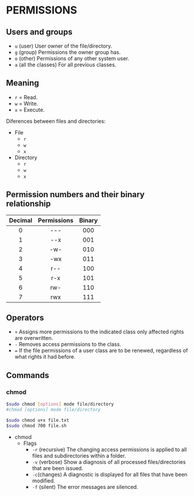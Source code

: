 # PERMISSIONS

## Users and groups
* `u` (user) User owner of the file/directory.
* `g` (group) Permissions the owner group has.
* `o` (other) Permissions of any other system user.
* `a` (all the classes) For all previous classes.

## Meaning
* `r` = Read.
* `w` = Write.
* `x` = Execute.

Diferences between files and directories:

* File
  * `r`
  * `w`
  * `x`
* Directory
  * `r`
  * `w`
  * `x`

## Permission numbers and their binary relationship

| Decimal | Permissions | Binary| 
|:-------:| :----------:|:-----:| 
|    0    |     ---     |  000  | 
|    1    |     --x     |  001  | 
|    2    |     -w-     |  010  | 
|    3    |     -wx     |  011  |
|    4    |     r--     |  100  | 
|    5    |     r-x     |  101  |
|    6    |     rw-     |  110  | 
|    7    |     rwx     |  111  | 

## Operators
* `+` Assigns more permissions to the indicated class
only affected rights are overwritten.
* `-` Removes access permissions to the class.
* `=` If the file permissions of a user class are to be renewed, regardless of what rights it had before.

## Commands
### chmod
```sh
$sudo chmod [options] mode file/directory
#chmod [options] mode file/directory

$sudo chmod u+x file.txt
$sudo chmod 700 file.sh
```
* chmod
  * Flags
    * `-r` (recursive) The changing access permissions is applied to all files and subdirectories within a folder.
    * `-v` (verbose) Show a diagnosis of all processed files/directories that are been issued.
    * `-c`(changes) A diagnostic is displayed for all files that have been modified.
    * `-f` (silent) The error messages are silenced.
